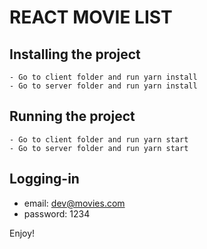 # REACT MOVIE LIST

## Installing the project
    - Go to client folder and run yarn install
    - Go to server folder and run yarn install
    
## Running the project
    - Go to client folder and run yarn start
    - Go to server folder and run yarn start
    
## Logging-in
 
  - email: dev@movies.com
  - password: 1234


Enjoy!

